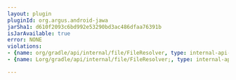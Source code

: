 ```yaml
---
layout: plugin
pluginId: org.argus.android-jawa
jarSha1: d610f2093c6bd992e53290bd3ac486dfaa76391b
isJarAvailable: true
error: NONE
violations:
- {name: org/gradle/api/internal/file/FileResolver, type: internal-api-usage}
- {name: Lorg/gradle/api/internal/file/FileResolver;, type: internal-api-usage}

---
```

